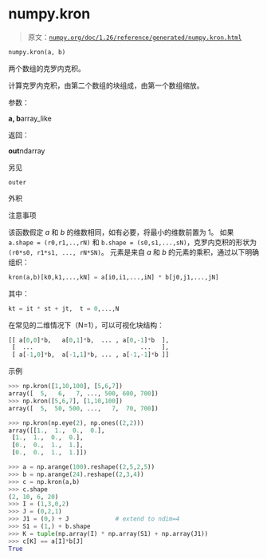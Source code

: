 # numpy.kron

> 原文：[`numpy.org/doc/1.26/reference/generated/numpy.kron.html`](https://numpy.org/doc/1.26/reference/generated/numpy.kron.html)

```py
numpy.kron(a, b)
```

两个数组的克罗内克积。

计算克罗内克积，由第二个数组的块组成，由第一个数组缩放。

参数：

**a, b**array_like

返回：

**out**ndarray

另见

`outer`

外积

注意事项

该函数假定 *a* 和 *b* 的维数相同，如有必要，将最小的维数前置为 1。 如果 `a.shape = (r0,r1,..,rN)` 和 `b.shape = (s0,s1,...,sN)`，克罗内克积的形状为 `(r0*s0, r1*s1, ..., rN*SN)`。 元素是来自 *a* 和 *b* 的元素的乘积，通过以下明确组织：

```py
kron(a,b)[k0,k1,...,kN] = a[i0,i1,...,iN] * b[j0,j1,...,jN] 
```

其中：

```py
kt = it * st + jt,  t = 0,...,N 
```

在常见的二维情况下（N=1），可以可视化块结构：

```py
[[ a[0,0]*b,   a[0,1]*b,  ... , a[0,-1]*b  ],
 [  ...                              ...   ],
 [ a[-1,0]*b,  a[-1,1]*b, ... , a[-1,-1]*b ]] 
```

示例

```py
>>> np.kron([1,10,100], [5,6,7])
array([  5,   6,   7, ..., 500, 600, 700])
>>> np.kron([5,6,7], [1,10,100])
array([  5,  50, 500, ...,   7,  70, 700]) 
```

```py
>>> np.kron(np.eye(2), np.ones((2,2)))
array([[1.,  1.,  0.,  0.],
 [1.,  1.,  0.,  0.],
 [0.,  0.,  1.,  1.],
 [0.,  0.,  1.,  1.]]) 
```

```py
>>> a = np.arange(100).reshape((2,5,2,5))
>>> b = np.arange(24).reshape((2,3,4))
>>> c = np.kron(a,b)
>>> c.shape
(2, 10, 6, 20)
>>> I = (1,3,0,2)
>>> J = (0,2,1)
>>> J1 = (0,) + J             # extend to ndim=4
>>> S1 = (1,) + b.shape
>>> K = tuple(np.array(I) * np.array(S1) + np.array(J1))
>>> c[K] == a[I]*b[J]
True 
```
